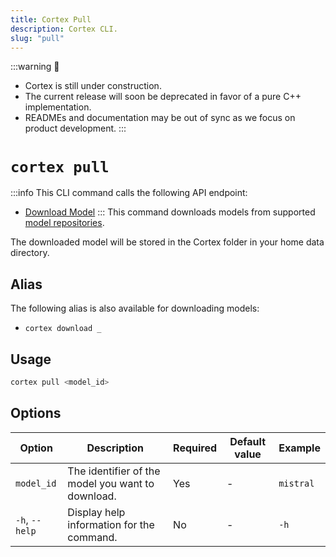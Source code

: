 ```yaml
---
title: Cortex Pull
description: Cortex CLI.
slug: "pull"
---
```


:::warning
🚧
- Cortex is still under construction.
- The current release will soon be deprecated in favor of a pure C++ implementation.
- READMEs and documentation may be out of sync as we focus on product development.
:::

# `cortex pull`
:::info
This CLI command calls the following API endpoint:
- [Download Model](/api-reference#tag/models/post/v1/models/{modelId}/pull)
:::
This command downloads models from supported [model repositories](/docs/model-sources).

The downloaded model will be stored in the Cortex folder in your home data directory.



## Alias

The following alias is also available for downloading models:

- `cortex download _`

## Usage

```bash
cortex pull <model_id>
```

## Options

| Option         | Description                                       | Required | Default value | Example     |
| -------------- | ------------------------------------------------- | -------- | ------------- | ----------- |
| `model_id`     | The identifier of the model you want to download. | Yes      | -             | `mistral` |
| `-h`, `--help` | Display help information for the command.         | No       | -             | `-h`        |
